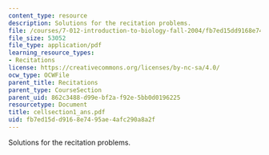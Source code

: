 ```yaml
---
content_type: resource
description: Solutions for the recitation problems.
file: /courses/7-012-introduction-to-biology-fall-2004/fb7ed15dd9168e7495ae4afc290a8a2f_cellsection1_ans.pdf
file_size: 53052
file_type: application/pdf
learning_resource_types:
- Recitations
license: https://creativecommons.org/licenses/by-nc-sa/4.0/
ocw_type: OCWFile
parent_title: Recitations
parent_type: CourseSection
parent_uid: 862c3488-d99e-bf2a-f92e-5bb0d0196225
resourcetype: Document
title: cellsection1_ans.pdf
uid: fb7ed15d-d916-8e74-95ae-4afc290a8a2f
---
```

Solutions for the recitation problems.